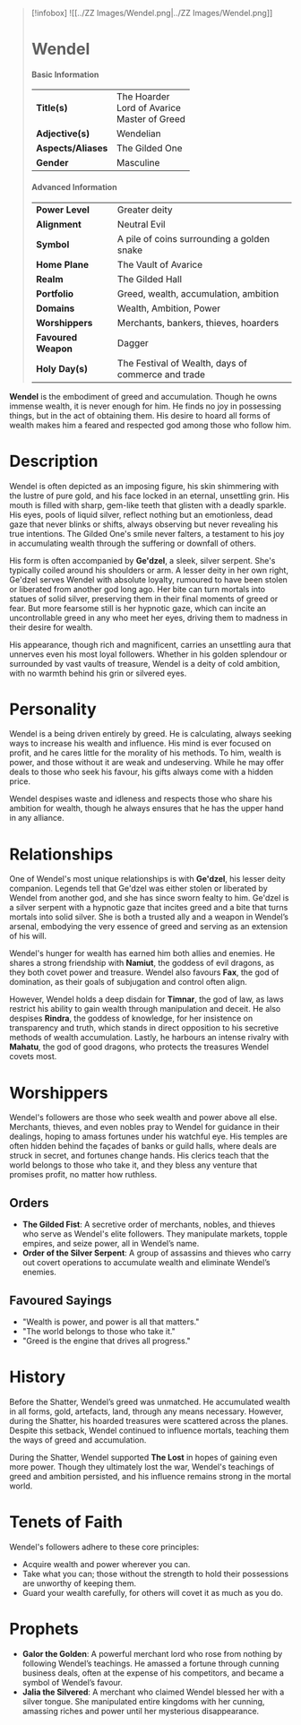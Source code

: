 > [!infobox]
> ![[../ZZ Images/Wendel.png|../ZZ Images/Wendel.png]]  
> # Wendel
> #### Basic Information
> |  |   |
> |---|---|
> | **Title(s)** | The Hoarder<br>Lord of Avarice<br>Master of Greed |
> | **Adjective(s)** | Wendelian |
> | **Aspects/Aliases** | The Gilded One |
> | **Gender** | Masculine |
> 
> #### Advanced Information
> |  |  | 
> | --- | --- |
> | **Power Level** | Greater deity |
> | **Alignment** | Neutral Evil |
> | **Symbol** | A pile of coins surrounding a golden snake |
> | **Home Plane** | The Vault of Avarice |
> | **Realm** | The Gilded Hall |
> | **Portfolio** | Greed, wealth, accumulation, ambition |
> | **Domains** | Wealth, Ambition, Power |
> | **Worshippers** | Merchants, bankers, thieves, hoarders |
> | **Favoured Weapon** | Dagger |
> | **Holy Day(s)** | The Festival of Wealth, days of commerce and trade |
  
**Wendel** is the embodiment of greed and accumulation. Though he owns immense wealth, it is never enough for him. He finds no joy in possessing things, but in the act of obtaining them. His desire to hoard all forms of wealth makes him a feared and respected god among those who follow him.

# Description
Wendel is often depicted as an imposing figure, his skin shimmering with the lustre of pure gold, and his face locked in an eternal, unsettling grin. His mouth is filled with sharp, gem-like teeth that glisten with a deadly sparkle. His eyes, pools of liquid silver, reflect nothing but an emotionless, dead gaze that never blinks or shifts, always observing but never revealing his true intentions. The Gilded One's smile never falters, a testament to his joy in accumulating wealth through the suffering or downfall of others.

His form is often accompanied by **Ge'dzel**, a sleek, silver serpent. She's typically coiled around his shoulders or arm. A lesser deity in her own right, Ge'dzel serves Wendel with absolute loyalty, rumoured to have been stolen or liberated from another god long ago. Her bite can turn mortals into statues of solid silver, preserving them in their final moments of greed or fear. But more fearsome still is her hypnotic gaze, which can incite an uncontrollable greed in any who meet her eyes, driving them to madness in their desire for wealth.

His appearance, though rich and magnificent, carries an unsettling aura that unnerves even his most loyal followers. Whether in his golden splendour or surrounded by vast vaults of treasure, Wendel is a deity of cold ambition, with no warmth behind his grin or silvered eyes.

# Personality
Wendel is a being driven entirely by greed. He is calculating, always seeking ways to increase his wealth and influence. His mind is ever focused on profit, and he cares little for the morality of his methods. To him, wealth is power, and those without it are weak and undeserving. While he may offer deals to those who seek his favour, his gifts always come with a hidden price.

Wendel despises waste and idleness and respects those who share his ambition for wealth, though he always ensures that he has the upper hand in any alliance.

# Relationships
One of Wendel's most unique relationships is with **Ge'dzel**, his lesser deity companion. Legends tell that Ge'dzel was either stolen or liberated by Wendel from another god, and she has since sworn fealty to him. Ge'dzel is a silver serpent with a hypnotic gaze that incites greed and a bite that turns mortals into solid silver. She is both a trusted ally and a weapon in Wendel’s arsenal, embodying the very essence of greed and serving as an extension of his will.

Wendel's hunger for wealth has earned him both allies and enemies. He shares a strong friendship with **Namiut**, the goddess of evil dragons, as they both covet power and treasure. Wendel also favours **Fax**, the god of domination, as their goals of subjugation and control often align.

However, Wendel holds a deep disdain for **Timnar**, the god of law, as laws restrict his ability to gain wealth through manipulation and deceit. He also despises **Rindra**, the goddess of knowledge, for her insistence on transparency and truth, which stands in direct opposition to his secretive methods of wealth accumulation. Lastly, he harbours an intense rivalry with **Mahatu**, the god of good dragons, who protects the treasures Wendel covets most.

# Worshippers
Wendel's followers are those who seek wealth and power above all else. Merchants, thieves, and even nobles pray to Wendel for guidance in their dealings, hoping to amass fortunes under his watchful eye. His temples are often hidden behind the façades of banks or guild halls, where deals are struck in secret, and fortunes change hands. His clerics teach that the world belongs to those who take it, and they bless any venture that promises profit, no matter how ruthless.

## Orders
- **The Gilded Fist**: A secretive order of merchants, nobles, and thieves who serve as Wendel's elite followers. They manipulate markets, topple empires, and seize power, all in Wendel’s name.
- **Order of the Silver Serpent**: A group of assassins and thieves who carry out covert operations to accumulate wealth and eliminate Wendel’s enemies.

## Favoured Sayings
- "Wealth is power, and power is all that matters."
- "The world belongs to those who take it."
- "Greed is the engine that drives all progress."

# History
Before the Shatter, Wendel’s greed was unmatched. He accumulated wealth in all forms, gold, artefacts, land, through any means necessary. However, during the Shatter, his hoarded treasures were scattered across the planes. Despite this setback, Wendel continued to influence mortals, teaching them the ways of greed and accumulation.

During the Shatter, Wendel supported **The Lost** in hopes of gaining even more power. Though they ultimately lost the war, Wendel's teachings of greed and ambition persisted, and his influence remains strong in the mortal world.

# Tenets of Faith
Wendel's followers adhere to these core principles:
- Acquire wealth and power wherever you can.
- Take what you can; those without the strength to hold their possessions are unworthy of keeping them.
- Guard your wealth carefully, for others will covet it as much as you do.

# Prophets
- **Galor the Golden**: A powerful merchant lord who rose from nothing by following Wendel’s teachings. He amassed a fortune through cunning business deals, often at the expense of his competitors, and became a symbol of Wendel’s favour.
- **Jalia the Silvered**: A merchant who claimed Wendel blessed her with a silver tongue. She manipulated entire kingdoms with her cunning, amassing riches and power until her mysterious disappearance.


